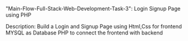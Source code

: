 "Main-Flow-Full-Stack-Web-Development-Task-3": Login Signup Page using PHP

Description:
Build a Login and Signup Page using 
Html,Css for frontend
MYSQL as Database
PHP to connect the frontend with backend

